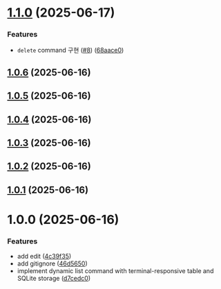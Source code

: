 # [1.1.0](https://github.com/kiku99/morama/compare/v1.0.6...v1.1.0) (2025-06-17)


### Features

* `delete` command 구현 ([#8](https://github.com/kiku99/morama/issues/8)) ([68aace0](https://github.com/kiku99/morama/commit/68aace081722c7a511b4b7f9b1e5cf9c7d4d43be))

## [1.0.6](https://github.com/kiku99/morama/compare/v1.0.5...v1.0.6) (2025-06-16)

## [1.0.5](https://github.com/kiku99/morama/compare/v1.0.4...v1.0.5) (2025-06-16)

## [1.0.4](https://github.com/kiku99/morama/compare/v1.0.3...v1.0.4) (2025-06-16)

## [1.0.3](https://github.com/kiku99/morama/compare/v1.0.2...v1.0.3) (2025-06-16)

## [1.0.2](https://github.com/kiku99/morama/compare/v1.0.1...v1.0.2) (2025-06-16)

## [1.0.1](https://github.com/kiku99/morama/compare/v1.0.0...v1.0.1) (2025-06-16)

# 1.0.0 (2025-06-16)


### Features

* add edit ([4c39f35](https://github.com/kiku99/morama/commit/4c39f35d6ef823358df291b360e9df111c727027))
* add gitignore ([46d5650](https://github.com/kiku99/morama/commit/46d5650d045b01eb962a3c74115b3e256e6f6e30))
* implement dynamic list command with terminal-responsive table and SQLite storage ([d7cedc0](https://github.com/kiku99/morama/commit/d7cedc02bc2a70b76fcf43a83c10d08d7afec430))
